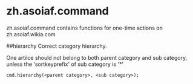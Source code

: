 zh.asoiaf.command
=================

zh.asoiaf.command contains functions for one-time actions on zh.asoiaf.wikia.com

##hierarchy
Correct category hierarchy. 

One artilce should not belong to both parent category and sub category, unless the 'sortkeyprefix' of sub category is '*' 

`cmd.hierarchy(<parent category>, <sub category>);`
